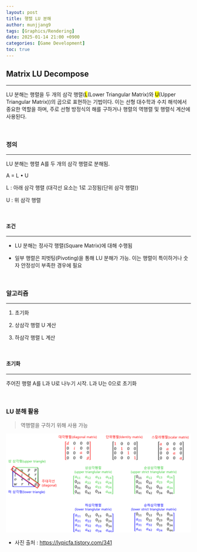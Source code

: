 ```yaml
---
layout: post
title: 행렬 LU 분해
author: munjjang9
tags: [Graphics/Rendering]
date: 2025-01-14 21:00 +0900
categories: [Game Development]
toc: true
---
```


## Matrix LU Decompose
---

LU 분해는 행렬을 두 개의 삼각 행렬(<mark>L</mark>(Lower Triangular Matrix)와 <mark>U</mark>(Upper Triangular Matrix))의 곱으로 표현하는 기법이다. 이는 선형 대수학과 수치 해석에서 중요한 역할을 하며, 주로 선형 방정식의 해를 구하거나 행렬의 역행렬 및 행렬식 계산에 사용된다.

<br>

### 정의
---
LU 분해는 행렬 A를 두 개의 삼각 행렬로 분해됨.

A = L • U

L : 아래 삼각 행렬 (대각선 요소는 1로 고정됨(단위 삼각 행렬))

U : 위 삼각 행렬

<br>

#### 조건
---
- LU 분해는 정사각 행렬(Square Matrix)에 대해 수행됨

- 일부 행렬은 피벗팅(Pivoting)을 통해 LU 분해가 가능. 이는 행렬이 특이하거나 숫자 안정성이 부족한 경우에 필요

<br>

### 알고리즘
---
1. 초기화

2. 상삼각 행렬 U 계산

3. 하삼각 행렬 L 계산

<br>

#### 초기화
---
주어진 행렬 A를 L과 U로 나누기 시작. L과 U는 0으로 초기화

<br>

### LU 분해 활용

> 역행렬을 구하기 위해 사용 가능

![Matrix-LU-Decompose](/assets/images/Matrix-LU-Decompose.png)
- 사진 출처 : https://lypicfa.tistory.com/341